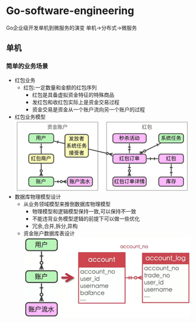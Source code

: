 # Go-software-engineering
Go企业级开发单机到微服务的演变
单机->分布式->微服务
## 单机
### 简单的业务场景
- 红包业务
    - 红包:一定数量和金额的红包序列
        - 红包是具备虚拟资金特征的特殊商品
        - 发红包和收红包实际上是资金交易过程
        - 资金交易是资金从一个账户流向另一个账户的过程
- 红包业务模型
![](./README/hb.png)
- 数据库物理模型设计
    - 从业务领域模型来推倒数据库物理模型
        - 物理模型和逻辑模型保持一致,可以保持不一致
        - 不能违背业务模型逻辑的前提下可以做一些优化
        - 冗余,合并,拆分,异构
    - 资金账户数据库表设计
    ![](./README/account.png)
    

        